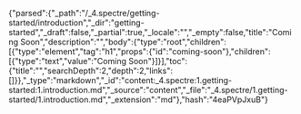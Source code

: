 {"parsed":{"_path":"/_4.spectre/getting-started/introduction","_dir":"getting-started","_draft":false,"_partial":true,"_locale":"","_empty":false,"title":"Coming Soon","description":"","body":{"type":"root","children":[{"type":"element","tag":"h1","props":{"id":"coming-soon"},"children":[{"type":"text","value":"Coming Soon"}]}],"toc":{"title":"","searchDepth":2,"depth":2,"links":[]}},"_type":"markdown","_id":"content:_4.spectre:1.getting-started:1.introduction.md","_source":"content","_file":"_4.spectre/1.getting-started/1.introduction.md","_extension":"md"},"hash":"4eaPVpJxuB"}